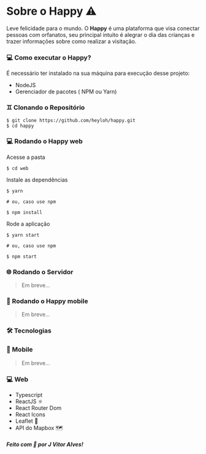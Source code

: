 # Sobre o Happy ⚠️

Leve felicidade para o mundo. O **Happy** é uma plataforma que visa conectar pessoas com orfanatos, seu principal intuito é alegrar o dia das crianças e trazer informações sobre como realizar a visitação.

### 💻 Como executar o Happy?
É necessário ter instalado na sua máquina para execução desse projeto:
-   NodeJS
-   Gerenciador de pacotes ( NPM ou Yarn)
### ♊  Clonando o Repositório
```
$ git clone https://github.com/heyloh/happy.git
$ cd happy
```

### 💻  Rodando o Happy web
Acesse a pasta
```
$ cd web
```

Instale as dependências 
```
$ yarn

# ou, caso use npm

$ npm install
```

Rode a aplicação
```
$ yarn start

# ou, caso use npm

$ npm start
```

### 🌐  Rodando o Servidor
> Em breve...

### 📱  Rodando o Happy mobile
> Em breve...

###  🛠️ Tecnologias

### 📱 Mobile
> Em breve...
 ### 💻 Web
-   Typescript
-   ReactJS  ⚛️
-   React Router Dom
-   React Icons
-   Leaflet  🍃
-   API do Mapbox  🗺️


##### Feito com **💜** por J Vitor Alves!
